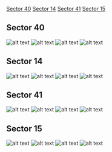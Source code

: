 [Sector 40](#sector40)
[Sector 14](#sector14)
[Sector 41](#sector41)
[Sector 15](#sector15)

<a name = "sector40"></a>
## Sector 40
![alt text](/tt/HAT-P-07_Sector_40/HAT-P-07_Sector_40_a_TimeSeries.png)
![alt text](/tt/HAT-P-07_Sector_40/HAT-P-07_Sector_40_b_FoldedLightCurve.png)
![alt text](/tt/HAT-P-07_Sector_40/HAT-P-07_Sector_40_b_IndividualTransitsWithFit.png)
![alt text](/tt/HAT-P-07_Sector_40/HAT-P-07_Sector_40_c_TimingResiduals.png)

<a name = "sector14"></a>
## Sector 14
![alt text](/tt/HAT-P-07_Sector_14/HAT-P-07_Sector_14_a_TimeSeries.png)
![alt text](/tt/HAT-P-07_Sector_14/HAT-P-07_Sector_14_b_FoldedLightCurve.png)
![alt text](/tt/HAT-P-07_Sector_14/HAT-P-07_Sector_14_b_IndividualTransitsWithFit.png)
![alt text](/tt/HAT-P-07_Sector_14/HAT-P-07_Sector_14_c_TimingResiduals.png)

<a name = "sector41"></a>
## Sector 41
![alt text](/tt/HAT-P-07_Sector_41/HAT-P-07_Sector_41_a_TimeSeries.png)
![alt text](/tt/HAT-P-07_Sector_41/HAT-P-07_Sector_41_b_FoldedLightCurve.png)
![alt text](/tt/HAT-P-07_Sector_41/HAT-P-07_Sector_41_b_IndividualTransitsWithFit.png)
![alt text](/tt/HAT-P-07_Sector_41/HAT-P-07_Sector_41_c_TimingResiduals.png)

<a name = "sector15"></a>
## Sector 15
![alt text](/tt/HAT-P-07_Sector_15/HAT-P-07_Sector_15_a_TimeSeries.png)
![alt text](/tt/HAT-P-07_Sector_15/HAT-P-07_Sector_15_b_FoldedLightCurve.png)
![alt text](/tt/HAT-P-07_Sector_15/HAT-P-07_Sector_15_b_IndividualTransitsWithFit.png)
![alt text](/tt/HAT-P-07_Sector_15/HAT-P-07_Sector_15_c_TimingResiduals.png)

